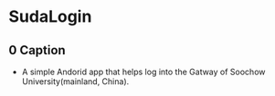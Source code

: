 # SudaLogin

## 0 Caption
- A simple Andorid app that helps log into the Gatway of Soochow University(mainland, China).

